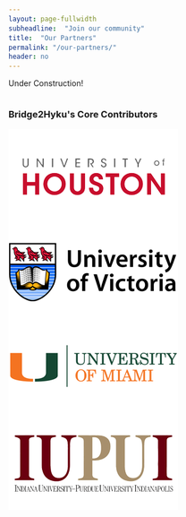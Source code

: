```yaml
---
layout: page-fullwidth
subheadline:  "Join our community"
title:  "Our Partners"
permalink: "/our-partners/"
header: no
---
```


Under Construction!

<div class="row">
    <div class="small-12 columns">
        <h3>Bridge2Hyku's Core Contributors</h3>
    </div><!-- /.small-12.columns -->
</div>

<div class="row">
  <div class="large-4 columns">
      <img src="/images/logos/logo-uh.png">
  </div>
  <div class="large-4 columns">
      <img src="/images/logos/logo-uvic.png">
  </div>
  <div class="large-4 columns">
      <img src="/images/logos/logo-um.png">
  </div>
    <div class="row">
  <div class="large-4 columns">
      <img src="/images/logos/logo-iupui.png">
  </div>
    
  

